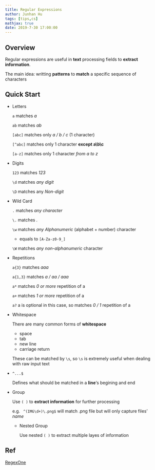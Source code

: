 ```yaml
---
title: Regular Expressions
author: Junhan Hu
tags: [tips,cs]
mathjax: true
date: 2019-7-30 17:00:00
---
```


## Overview

Regular expressions are useful in **text** processing fields to **extract information**.

The main idea: writting **patterns** to **match** a specific sequence of characters

## Quick Start

* Letters

  `a` matches *a*

  `ab` matches *ab*

  `[abc]` matches only *a / b / c* (1 character)

  <!-- more -->

  `[^abc]` matches only 1 character **except a\b\c**

  `[a-z]` matches only 1 character *from a to z*

* Digits

  `123` matches *123*

  `\d` matches *any digit*

  `\D` matches any *Non-digit*

* Wild Card

  `.` matches *any character*

  `\.` matches *.*

  `\w` matches *any Alphanumeric* (alphabet + number) character

  * equals to `[A-Za-z0-9_]`

  `\W` matches *any non-alphanumeric* character

* Repetitions

  `a{3}` matches *aaa*

  `a{1,3}` matches *a / aa / aaa*

  `a*` matches *0 or more* repetition of a

  `a+` matches *1 or more* repetition of a

  `a?` a is optional in this case, so matches *0 / 1* repetition of a 

* Whitespace

  There are many common forms of **whitespace**

  * space
  * tab
  * new line
  * carriage return

  These can be matched by `\s`, so `\s` is extremely useful when dealing with raw input text

* `^...$`

  Defines what should be matched in a **line**‘s begining and end

* Group

  Use `( )` to **extract information** for further processing 

  e.g. ` ^(IMG\d+)\.png$` will match .png file but will only capture files’ *name*

  * Nested Group

    Use nested `( )` to extract multiple layes of information

## Ref

[RegexOne](https://regexone.com/)